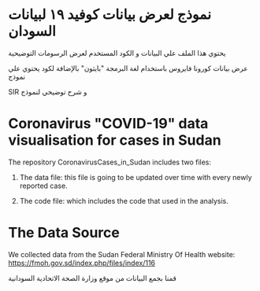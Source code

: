 # نموذج لعرض بيانات كوفيد ١٩ لبيانات السودان

يحتوي هذا الملف علي البيانات و الكود المستخدم لعرض الرسومات التوضيحية  

عرض بيانات كورونا فايروس باستخدام لغة البرمجة "بايثون" بالإضافة لكود يحتوي علي نموذج 

SIR و شرح توضيحي لنموذج

    

# Coronavirus "COVID-19" data visualisation for cases in Sudan


The repository CoronavirusCases_in_Sudan includes two files: 

1. The data file: this file is going to be updated over time with every newly reported case.

2. The code file: which includes the code that used in the analysis.


# The Data Source 

We collected data from the Sudan Federal Ministry Of Health website: https://fmoh.gov.sd/index.php/files/index/116

قمنا بجمع البيانات من موقع وزارة الصحة الاتحادية السودانية 
